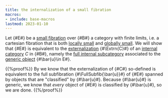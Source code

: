 ```yaml
---
title: the internalization of a small fibration
macros:
- include: base-macros
lastmod: 2023-01-10
---
```


Let {#E#} be a [small fibration](frct-001Q) over {#B#} a category with finite limits, i.e. a cartesian fibration that is both [locally small](frct-001B) and [globally small](frct-000P). We will show that {#E#} is equivalent to the [externalization](frct-000V) {#\Extrn{C}#} of an [internal category](frct-001A) $C$ in {#B#}, namely the [full internal subcategory](frct-0011) associated to the [generic object](frct-001E) {#\bar{u}\in E#}.

{{%proof%}}
By [](frct-001S) we know that the externalization of {#C#} so-defined
is equivalent to the full subfibration {#\FullSubfib{\bar{u}}#} of {#E#} spanned by
objects that are "classified" by {#\bar{u}#}. Because {#\bar{u}#} is generic, we
know that *every* object of {#E#} is classified by {#\bar{u}#}, so we are done.
{{%/proof%}}
